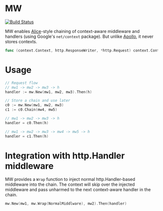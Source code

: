 MW
=======

[![Build Status](https://travis-ci.org/frm-adiputra/mw.svg?branch=master)](https://travis-ci.org/frm-adiputra/mw)

MW enables [Alice](https://github.com/justinas/alice)-style chaining of context-aware middleware and handlers (using Google's `net/context` package).
But unlike [Apollo](https://github.com/cyclopsci/apollo), it never stores contexts.

```go
func (context.Context, http.ResponseWriter, *http.Request) context.Context
```

# Usage

```go
// Request flow
// mw1 -> mw2 -> mw3 -> h
handler := mw.New(mw1, mw2, mw3).Then(h)

// Store a chain and use later
c0 := mw.New(mw1, mw2, mw3)
c1 := c0.Chain(mw4, mw5)

// mw1 -> mw2 -> mw3 -> h
handler = c0.Then(h)

// mw1 -> mw2 -> mw3 -> mw4 -> mw5 -> h
handler = c1.Then(h)
```

# Integration with http.Handler middleware

MW provides a `Wrap` function to inject normal http.Handler-based middleware into the chain.
The context will skip over the injected middleware and pass unharmed to the next context-aware handler in the chain.

```go
mw.New(mw1, mw.Wrap(NormalMiddlware), mw2).Then(handler)
```
